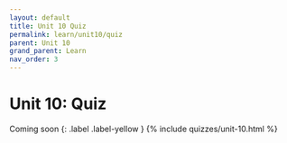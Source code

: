 ```yaml
---
layout: default
title: Unit 10 Quiz
permalink: learn/unit10/quiz
parent: Unit 10
grand_parent: Learn
nav_order: 3
---
```


# Unit 10: Quiz

Coming soon {: .label .label-yellow } {% include quizzes/unit-10.html %}
